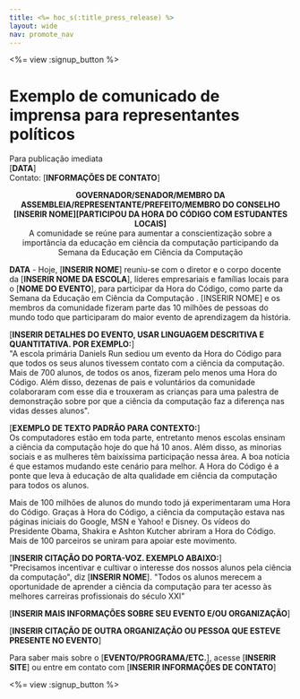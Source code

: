```yaml
---
title: <%= hoc_s(:title_press_release) %>
layout: wide
nav: promote_nav
---
```

<%= view :signup_button %>

# Exemplo de comunicado de imprensa para representantes políticos

Para publicação imediata  
[**DATA**]  
Contato: [**INFORMAÇÕES DE CONTATO**]  
  

<strong><center>GOVERNADOR/SENADOR/MEMBRO DA ASSEMBLEIA/REPRESENTANTE/PREFEITO/MEMBRO DO CONSELHO [INSERIR NOME][PARTICIPOU DA HORA DO CÓDIGO COM ESTUDANTES LOCAIS]</strong>  
A comunidade se reúne para aumentar a conscientização sobre a importância da educação em ciência da computação participando da Semana da Educação em Ciência da Computação</center>   
  


**DATA** - Hoje, [**INSERIR NOME**] reuniu-se com o diretor e o corpo docente da [**INSERIR NOME DA ESCOLA**], líderes empresariais e famílias locais para o [**NOME DO EVENTO**], para participar da Hora do Código, como parte da Semana da Educação em Ciência da Computação . [INSERIR NOME] e os membros da comunidade fizeram parte das 10 milhões de pessoas do mundo todo que participaram do maior evento de aprendizagem da história.

[**INSERIR DETALHES DO EVENTO, USAR LINGUAGEM DESCRITIVA E QUANTITATIVA. POR EXEMPLO:**]  
"A escola primária Daniels Run sediou um evento da Hora do Código para que todos os seus alunos tivessem contato com a ciência da computação. Mais de 700 alunos, de todos os anos, fizeram pelo menos uma Hora do Código. Além disso, dezenas de pais e voluntários da comunidade colaboraram com esse dia e trouxeram as crianças para uma palestra de demonstração sobre por que a ciência da computação faz a diferença nas vidas desses alunos".

[**EXEMPLO DE TEXTO PADRÃO PARA CONTEXTO:**]  
Os computadores estão em toda parte, entretanto menos escolas ensinam a ciência da computação hoje do que há 10 anos. Além disso, as minorias sociais e as mulheres têm baixíssima participação nessa área. A boa notícia é que estamos mudando este cenário para melhor. A Hora do Código é a ponte que leva à educação de alta qualidade em ciência da computação para todos os alunos.

Mais de 100 milhões de alunos do mundo todo já experimentaram uma Hora do Código. Graças à Hora do Código, a ciência da computação estava nas páginas iniciais do Google, MSN e Yahoo! e Disney. Os vídeos do Presidente Obama, Shakira e Ashton Kutcher abriram a Hora do Código. Mais de 100 parceiros se uniram para apoiar este movimento.

[**INSERIR CITAÇÃO DO PORTA-VOZ. EXEMPLO ABAIXO:**]  
"Precisamos incentivar e cultivar o interesse dos nossos alunos pela ciência da computação", diz [**INSERIR NOME**]. "Todos os alunos merecem a oportunidade de aprender a ciência da computação para ter acesso às melhores carreiras profissionais do século XXI"

[**INSERIR MAIS INFORMAÇÕES SOBRE SEU EVENTO E/OU ORGANIZAÇÃO**]

[**INSERIR CITAÇÃO DE OUTRA ORGANIZAÇÃO OU PESSOA QUE ESTEVE PRESENTE NO EVENTO**]

Para saber mais sobre o [**EVENTO/PROGRAMA/ETC.**], acesse [**INSERIR SITE**] ou entre em contato com [**INSERIR INFORMAÇÕES DE CONTATO**]

  
  


<%= view :signup_button %>